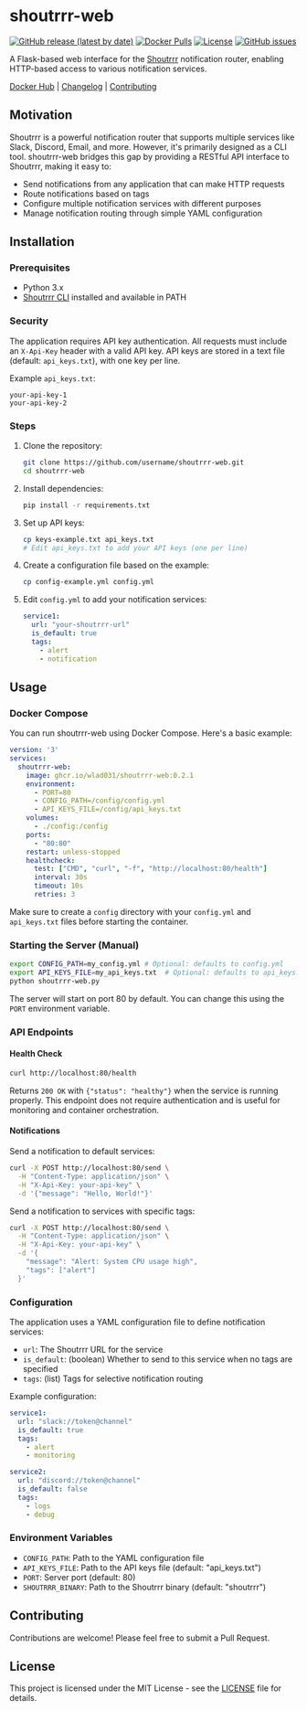 # shoutrrr-web

[![GitHub release (latest by date)](https://img.shields.io/github/v/release/wlad031/shoutrrr-web)](https://github.com/wlad031/shoutrrr-web/releases)
[![Docker Pulls](https://img.shields.io/docker/pulls/wlad031/shoutrrr-web)](https://hub.docker.com/r/wlad031/shoutrrr-web)
[![License](https://img.shields.io/github/license/wlad031/shoutrrr-web)](https://github.com/wlad031/shoutrrr-web/blob/master/LICENSE)
[![GitHub issues](https://img.shields.io/github/issues/wlad031/shoutrrr-web)](https://github.com/wlad031/shoutrrr-web/issues)

A Flask-based web interface for the [Shoutrrr](https://containrrr.dev/shoutrrr/) notification router, enabling HTTP-based access to various notification services.

[Docker Hub](https://hub.docker.com/r/wlad031/shoutrrr-web) | [Changelog](CHANGELOG.md) | [Contributing](CONTRIBUTING.md)

## Motivation

Shoutrrr is a powerful notification router that supports multiple services like Slack, Discord, Email, and more. However, it's primarily designed as a CLI tool. shoutrrr-web bridges this gap by providing a RESTful API interface to Shoutrrr, making it easy to:

- Send notifications from any application that can make HTTP requests
- Route notifications based on tags
- Configure multiple notification services with different purposes
- Manage notification routing through simple YAML configuration

## Installation

### Prerequisites

- Python 3.x
- [Shoutrrr CLI](https://containrrr.dev/shoutrrr/v0.8) installed and available in PATH

### Security

The application requires API key authentication. All requests must include an `X-Api-Key` header with a valid API key. API keys are stored in a text file (default: `api_keys.txt`), with one key per line.

Example `api_keys.txt`:
```text
your-api-key-1
your-api-key-2
```

### Steps

1. Clone the repository:
   ```bash
   git clone https://github.com/username/shoutrrr-web.git
   cd shoutrrr-web
   ```

2. Install dependencies:
   ```bash
   pip install -r requirements.txt
   ```

3. Set up API keys:
   ```bash
   cp keys-example.txt api_keys.txt
   # Edit api_keys.txt to add your API keys (one per line)
   ```

4. Create a configuration file based on the example:
   ```bash
   cp config-example.yml config.yml
   ```

4. Edit `config.yml` to add your notification services:
   ```yaml
   service1:
     url: "your-shoutrrr-url"
     is_default: true
     tags:
       - alert
       - notification
   ```

## Usage

### Docker Compose

You can run shoutrrr-web using Docker Compose. Here's a basic example:

```yaml
version: '3'
services:
  shoutrrr-web:
    image: ghcr.io/wlad031/shoutrrr-web:0.2.1
    environment:
      - PORT=80
      - CONFIG_PATH=/config/config.yml
      - API_KEYS_FILE=/config/api_keys.txt
    volumes:
      - ./config:/config
    ports:
      - "80:80"
    restart: unless-stopped
    healthcheck:
      test: ["CMD", "curl", "-f", "http://localhost:80/health"]
      interval: 30s
      timeout: 10s
      retries: 3
```

Make sure to create a `config` directory with your `config.yml` and `api_keys.txt` files before starting the container.

### Starting the Server (Manual)

```bash
export CONFIG_PATH=my_config.yml # Optional: defaults to config.yml
export API_KEYS_FILE=my_api_keys.txt  # Optional: defaults to api_keys.txt
python shoutrrr-web.py
```

The server will start on port 80 by default. You can change this using the `PORT` environment variable.

### API Endpoints

#### Health Check
```bash
curl http://localhost:80/health
```
Returns `200 OK` with `{"status": "healthy"}` when the service is running properly. This endpoint does not require authentication and is useful for monitoring and container orchestration.

#### Notifications

Send a notification to default services:
```bash
curl -X POST http://localhost:80/send \
  -H "Content-Type: application/json" \
  -H "X-Api-Key: your-api-key" \
  -d '{"message": "Hello, World!"}'
```

Send a notification to services with specific tags:
```bash
curl -X POST http://localhost:80/send \
  -H "Content-Type: application/json" \
  -H "X-Api-Key: your-api-key" \
  -d '{
    "message": "Alert: System CPU usage high",
    "tags": ["alert"]
  }'
```

### Configuration

The application uses a YAML configuration file to define notification services:

- `url`: The Shoutrrr URL for the service
- `is_default`: (boolean) Whether to send to this service when no tags are specified
- `tags`: (list) Tags for selective notification routing

Example configuration:
```yaml
service1:
  url: "slack://token@channel"
  is_default: true
  tags:
    - alert
    - monitoring

service2:
  url: "discord://token@channel"
  is_default: false
  tags:
    - logs
    - debug
```

### Environment Variables

- `CONFIG_PATH`: Path to the YAML configuration file
- `API_KEYS_FILE`: Path to the API keys file (default: "api_keys.txt")
- `PORT`: Server port (default: 80)
- `SHOUTRRR_BINARY`: Path to the Shoutrrr binary (default: "shoutrrr")

## Contributing

Contributions are welcome! Please feel free to submit a Pull Request.

## License

This project is licensed under the MIT License - see the [LICENSE](LICENSE.md)  file for details.
